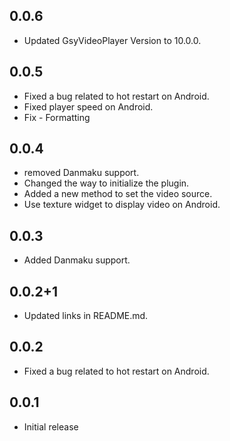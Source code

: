 
## 0.0.6

* Updated GsyVideoPlayer Version to 10.0.0.

## 0.0.5

* Fixed a bug related to hot restart on Android.
* Fixed player speed on Android.
* Fix - Formatting

## 0.0.4

* removed Danmaku support.
* Changed the way to initialize the plugin.
* Added a new method to set the video source.                              
* Use texture widget to display video on Android.

## 0.0.3

* Added Danmaku support.

## 0.0.2+1

* Updated links in README.md.

## 0.0.2

* Fixed a bug related to hot restart on Android.

## 0.0.1

* Initial release
